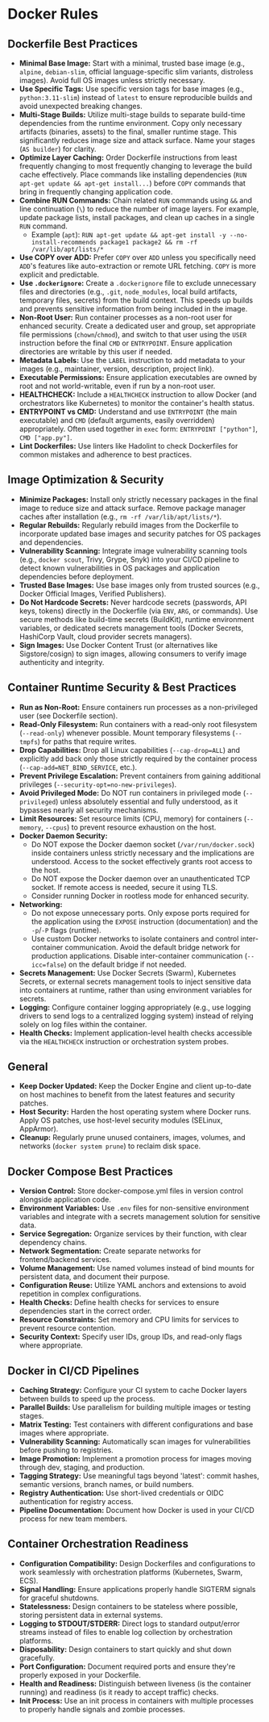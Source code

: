 # Docker Rules

## Dockerfile Best Practices

* **Minimal Base Image:** Start with a minimal, trusted base image (e.g., `alpine`, `debian-slim`, official language-specific slim variants, distroless images). Avoid full OS images unless strictly necessary.
* **Use Specific Tags:** Use specific version tags for base images (e.g., `python:3.11-slim`) instead of `latest` to ensure reproducible builds and avoid unexpected breaking changes.
* **Multi-Stage Builds:** Utilize multi-stage builds to separate build-time dependencies from the runtime environment. Copy only necessary artifacts (binaries, assets) to the final, smaller runtime stage. This significantly reduces image size and attack surface. Name your stages (`AS builder`) for clarity.
* **Optimize Layer Caching:** Order Dockerfile instructions from least frequently changing to most frequently changing to leverage the build cache effectively. Place commands like installing dependencies (`RUN apt-get update && apt-get install...`) before `COPY` commands that bring in frequently changing application code.
* **Combine RUN Commands:** Chain related `RUN` commands using `&&` and line continuation (`\`) to reduce the number of image layers. For example, update package lists, install packages, and clean up caches in a single `RUN` command.
    * Example (`apt`): `RUN apt-get update && apt-get install -y --no-install-recommends package1 package2 && rm -rf /var/lib/apt/lists/*`
* **Use COPY over ADD:** Prefer `COPY` over `ADD` unless you specifically need `ADD`'s features like auto-extraction or remote URL fetching. `COPY` is more explicit and predictable.
* **Use `.dockerignore`:** Create a `.dockerignore` file to exclude unnecessary files and directories (e.g., `.git`, `node_modules`, local build artifacts, temporary files, secrets) from the build context. This speeds up builds and prevents sensitive information from being included in the image.
* **Non-Root User:** Run container processes as a non-root user for enhanced security. Create a dedicated user and group, set appropriate file permissions (`chown`/`chmod`), and switch to that user using the `USER` instruction before the final `CMD` or `ENTRYPOINT`. Ensure application directories are writable by this user if needed.
* **Metadata Labels:** Use the `LABEL` instruction to add metadata to your images (e.g., maintainer, version, description, project link).
* **Executable Permissions:** Ensure application executables are owned by root and not world-writable, even if run by a non-root user.
* **HEALTHCHECK:** Include a `HEALTHCHECK` instruction to allow Docker (and orchestrators like Kubernetes) to monitor the container's health status.
* **ENTRYPOINT vs CMD:** Understand and use `ENTRYPOINT` (the main executable) and `CMD` (default arguments, easily overridden) appropriately. Often used together in `exec` form: `ENTRYPOINT ["python"]`, `CMD ["app.py"]`.
* **Lint Dockerfiles:** Use linters like Hadolint to check Dockerfiles for common mistakes and adherence to best practices.

## Image Optimization & Security

* **Minimize Packages:** Install only strictly necessary packages in the final image to reduce size and attack surface. Remove package manager caches after installation (e.g., `rm -rf /var/lib/apt/lists/*`).
* **Regular Rebuilds:** Regularly rebuild images from the Dockerfile to incorporate updated base images and security patches for OS packages and dependencies.
* **Vulnerability Scanning:** Integrate image vulnerability scanning tools (e.g., `docker scout`, Trivy, Grype, Snyk) into your CI/CD pipeline to detect known vulnerabilities in OS packages and application dependencies before deployment.
* **Trusted Base Images:** Use base images only from trusted sources (e.g., Docker Official Images, Verified Publishers).
* **Do Not Hardcode Secrets:** Never hardcode secrets (passwords, API keys, tokens) directly in the Dockerfile (via `ENV`, `ARG`, or commands). Use secure methods like build-time secrets (BuildKit), runtime environment variables, or dedicated secrets management tools (Docker Secrets, HashiCorp Vault, cloud provider secrets managers).
* **Sign Images:** Use Docker Content Trust (or alternatives like Sigstore/cosign) to sign images, allowing consumers to verify image authenticity and integrity.

## Container Runtime Security & Best Practices

* **Run as Non-Root:** Ensure containers run processes as a non-privileged user (see Dockerfile section).
* **Read-Only Filesystem:** Run containers with a read-only root filesystem (`--read-only`) whenever possible. Mount temporary filesystems (`--tmpfs`) for paths that require writes.
* **Drop Capabilities:** Drop all Linux capabilities (`--cap-drop=ALL`) and explicitly add back only those strictly required by the container process (`--cap-add=NET_BIND_SERVICE`, etc.).
* **Prevent Privilege Escalation:** Prevent containers from gaining additional privileges (`--security-opt=no-new-privileges`).
* **Avoid Privileged Mode:** Do NOT run containers in privileged mode (`--privileged`) unless absolutely essential and fully understood, as it bypasses nearly all security mechanisms.
* **Limit Resources:** Set resource limits (CPU, memory) for containers (`--memory`, `--cpus`) to prevent resource exhaustion on the host.
* **Docker Daemon Security:**
    * Do NOT expose the Docker daemon socket (`/var/run/docker.sock`) inside containers unless strictly necessary and the implications are understood. Access to the socket effectively grants root access to the host.
    * Do NOT expose the Docker daemon over an unauthenticated TCP socket. If remote access is needed, secure it using TLS.
    * Consider running Docker in rootless mode for enhanced security.
* **Networking:**
    * Do not expose unnecessary ports. Only expose ports required for the application using the `EXPOSE` instruction (documentation) and the `-p`/`-P` flags (runtime).
    * Use custom Docker networks to isolate containers and control inter-container communication. Avoid the default bridge network for production applications. Disable inter-container communication (`--icc=false`) on the default bridge if not needed.
* **Secrets Management:** Use Docker Secrets (Swarm), Kubernetes Secrets, or external secrets management tools to inject sensitive data into containers at runtime, rather than using environment variables for secrets.
* **Logging:** Configure container logging appropriately (e.g., use logging drivers to send logs to a centralized logging system) instead of relying solely on log files within the container.
* **Health Checks:** Implement application-level health checks accessible via the `HEALTHCHECK` instruction or orchestration system probes.

## General

* **Keep Docker Updated:** Keep the Docker Engine and client up-to-date on host machines to benefit from the latest features and security patches.
* **Host Security:** Harden the host operating system where Docker runs. Apply OS patches, use host-level security modules (SELinux, AppArmor).
* **Cleanup:** Regularly prune unused containers, images, volumes, and networks (`docker system prune`) to reclaim disk space.

## Docker Compose Best Practices

* **Version Control:** Store docker-compose.yml files in version control alongside application code.
* **Environment Variables:** Use `.env` files for non-sensitive environment variables and integrate with a secrets management solution for sensitive data.
* **Service Segregation:** Organize services by their function, with clear dependency chains.
* **Network Segmentation:** Create separate networks for frontend/backend services.
* **Volume Management:** Use named volumes instead of bind mounts for persistent data, and document their purpose.
* **Configuration Reuse:** Utilize YAML anchors and extensions to avoid repetition in complex configurations.
* **Health Checks:** Define health checks for services to ensure dependencies start in the correct order.
* **Resource Constraints:** Set memory and CPU limits for services to prevent resource contention.
* **Security Context:** Specify user IDs, group IDs, and read-only flags where appropriate.

## Docker in CI/CD Pipelines

* **Caching Strategy:** Configure your CI system to cache Docker layers between builds to speed up the process.
* **Parallel Builds:** Use parallelism for building multiple images or testing stages.
* **Matrix Testing:** Test containers with different configurations and base images where appropriate.
* **Vulnerability Scanning:** Automatically scan images for vulnerabilities before pushing to registries.
* **Image Promotion:** Implement a promotion process for images moving through dev, staging, and production.
* **Tagging Strategy:** Use meaningful tags beyond 'latest': commit hashes, semantic versions, branch names, or build numbers.
* **Registry Authentication:** Use short-lived credentials or OIDC authentication for registry access.
* **Pipeline Documentation:** Document how Docker is used in your CI/CD process for new team members.

## Container Orchestration Readiness

* **Configuration Compatibility:** Design Dockerfiles and configurations to work seamlessly with orchestration platforms (Kubernetes, Swarm, ECS).
* **Signal Handling:** Ensure applications properly handle SIGTERM signals for graceful shutdowns.
* **Statelessness:** Design containers to be stateless where possible, storing persistent data in external systems.
* **Logging to STDOUT/STDERR:** Direct logs to standard output/error streams instead of files to enable log collection by orchestration platforms.
* **Disposability:** Design containers to start quickly and shut down gracefully.
* **Port Configuration:** Document required ports and ensure they're properly exposed in your Dockerfile.
* **Health and Readiness:** Distinguish between liveness (is the container running) and readiness (is it ready to accept traffic) checks.
* **Init Process:** Use an init process in containers with multiple processes to properly handle signals and zombie processes.
